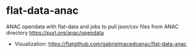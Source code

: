 # flat-data-anac
ANAC opendata with flat-data and  jobs to pull json/csv files from ANAC directory https://purl.org/anac/opendata

- Visualization: https://flatgithub.com/gabrielmacedoanac/flat-data-anac
